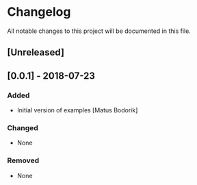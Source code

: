 # Changelog
All notable changes to this project will be documented in this file.

## [Unreleased]

## [0.0.1] - 2018-07-23
### Added
- Initial version of examples [Matus Bodorik]

### Changed
- None

### Removed
- None


